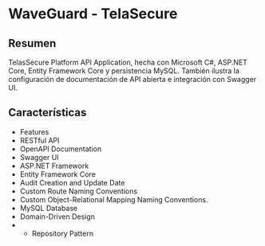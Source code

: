 # WaveGuard - TelaSecure

## Resumen

TelasSecure Platform API Application, hecha con Microsoft C#, ASP.NET Core, Entity Framework Core y persistencia MySQL. También ilustra la configuración de documentación de API abierta e integración con Swagger UI.

## Características
- Features
- RESTful API
- OpenAPI Documentation
- Swagger UI
- ASP.NET Framework
- Entity Framework Core
- Audit Creation and Update Date
- Custom Route Naming Conventions
- Custom Object-Relational Mapping Naming Conventions.
- MySQL Database
- Domain-Driven Design
- - Repository Pattern

